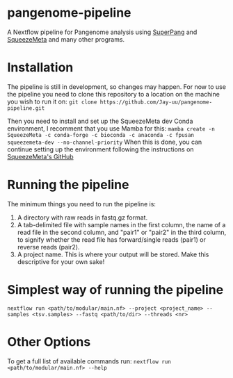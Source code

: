 # pangenome-pipeline
A Nextflow pipeline for Pangenome analysis using [SuperPang](https://github.com/fpusan/SuperPang) and [SqueezeMeta](https://github.com/jtamames/SqueezeMeta) and many other programs.

# Installation
The pipeline is still in development, so changes may happen.
For now to use the pipeline you need to clone this repository to a location on the machine you wish to run it on:
`git clone https://github.com/Jay-uu/pangenome-pipeline.git`

Then you need to install and set up the SqueezeMeta dev Conda environment, I recomment that you use Mamba for this:
`mamba create -n SqueezeMeta -c conda-forge -c bioconda -c anaconda -c fpusan squeezemeta-dev --no-channel-priority`
When this is done, you can continue setting up the environment following the instructions on [SqueezeMeta's GitHub](https://github.com/jtamames/SqueezeMeta?tab=readme-ov-file#3-downloading-or-building-databases)

# Running the pipeline
The minimum things you need to run the pipeline is:
1. A directory with raw reads in fastq.gz format.
2. A tab-delimited file with sample names in the first column, the name of a read file in the second column, and "pair1" or "pair2" in the third column, to signify whether the read file has forward/single reads (pair1) or reverse reads (pair2).
3. A project name. This is where your output will be stored. Make this descriptive for your own sake!

# Simplest way of running the pipeline
`nextflow run <path/to/modular/main.nf> --project <project_name> --samples <tsv.samples> --fastq <path/to/dir> --threads <nr>`

# Other Options
To get a full list of available commands run:
`nextflow run <path/to/modular/main.nf> --help` 
